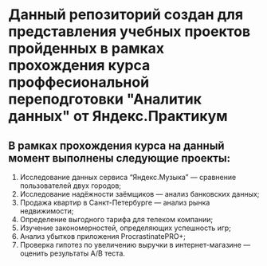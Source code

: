 # Данный репозиторий создан для представления учебных проектов пройденных в рамках прохождения курса проффесиональной переподготовки "Аналитик данных" от Яндекс.Практикум
## В рамках прохождения курса на данный момент выполнены следующие проекты:
1) Исследование данных сервиса “Яндекс.Музыка” — сравнение пользователей двух городов;
2) Исследование надёжности заёмщиков — анализ банковских данных;
3) Продажа квартир в Санкт-Петербурге — анализ рынка недвижимости;
4) Определение выгодного тарифа для телеком компании;
5) Изучение закономерностей, определяющих успешность игр;
6) Анализ убытков приложения ProcrastinatePRO+;
7) Проверка гипотез по увеличению выручки в интернет-магазине — оценить результаты A/B теста.
